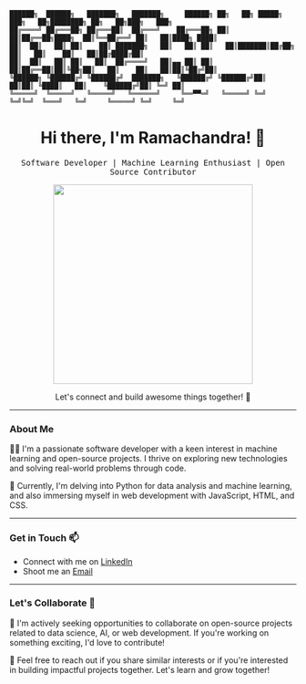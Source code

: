  ```
 ██████╗  ██████╗   ███████╗   ███████╗     ██████╗ ██╗   ██╗ █████╗ ███╗   ██╗████████╗ ██╗   ██╗███╗   ███╗ 
██╔════╝ ██╔═══██╗ ██╔═══██║  ██╔═══╝    ██╔═══██╗ ██║   ██║██╔══██╗████╗  ██║╚══██╔══╝ ██║   ██║████╗ ████║
██║	 ██║   ██║ ██║ 	  ██║ ███████╗   ██║   ██║ ██║   ██║███████║██╔██╗ ██║   ██║    ██║   ██║██╔████╔██║
██║	 ██║   ██║ ██║   ██║  ██╔════╝   ██║▄▄ ██║ ██║   ██║██╔══██║██║╚██╗██║   ██║    ██║   ██║██║╚██╔╝██║
╚██████╗ ╚██████╔╝ ╚██████╔╝  ███████╗   ╚██████╔╝ ╚██████╔╝██║  ██║██║ ╚████║   ██║    ╚██████╔╝██║ ╚═╝ ██║
 ╚═════╝  ╚═════╝   ╚═════╝   ╚══════╝     ╚══▀▀═╝   ╚═════╝ ╚═╝  ╚═╝╚═╝  ╚═══╝   ╚═╝     ╚═════╝ ╚═╝     ╚═╝
```
<h1 align="center">Hi there, I'm Ramachandra! 👋</h1>

<p align="center">
  <samp>Software Developer | Machine Learning Enthusiast | Open Source Contributor</samp>
</p>

<p align="center">
  <img src="https://media.giphy.com/media/iIqmM5tTjmpOB9mpbn/giphy.gif" width="350" />
</p>

<p align="center">Let's connect and build awesome things together! 🚀</p>

---

### About Me

👨‍💻 I'm a passionate software developer with a keen interest in machine learning and open-source projects. I thrive on exploring new technologies and solving real-world problems through code.

🌱 Currently, I'm delving into Python for data analysis and machine learning, and also immersing myself in web development with JavaScript, HTML, and CSS.

---

### Get in Touch 📫

- Connect with me on [LinkedIn](www.linkedin.com/in/ramachandra-udupa)
- Shoot me an [Email](mailto:ramachandraudupa2004@gmail.com)

---

### Let's Collaborate 🤝

💼 I'm actively seeking opportunities to collaborate on open-source projects related to data science, AI, or web development. If you're working on something exciting, I'd love to contribute!

🚀 Feel free to reach out if you share similar interests or if you're interested in building impactful projects together. Let's learn and grow together!
